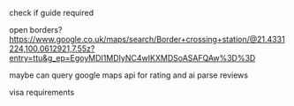 check if guide required

open borders?
https://www.google.co.uk/maps/search/Border+crossing+station/@21.4331224,100.0612921,7.55z?entry=ttu&g_ep=EgoyMDI1MDIyNC4wIKXMDSoASAFQAw%3D%3D

maybe can query google maps api for rating and ai parse reviews

visa requirements
